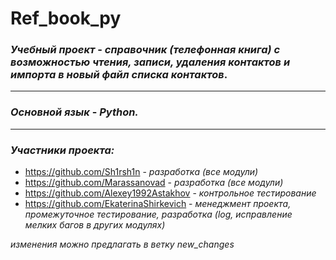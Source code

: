 # Ref_book_py
### ***Учебный проект*** - *справочник (телефонная книга) с возможностью чтения, записи, удаления контактов и импорта в новый файл списка контактов*.

***   

### ***Основной язык*** - *Python.* 

***   

### ***Участники проекта:***  
* https://github.com/Sh1rsh1n - *разработка (все модули)* 
* https://github.com/Marassanovad - *разработка (все модули)*
* https://github.com/Alexey1992Astakhov - *контрольное тестирование*
* https://github.com/EkaterinaShirkevich - *менеджмент проекта, промежуточное тестирование, разработка (log, исправление мелких багов в других модулях)*

*изменения можно предлагать в ветку new_changes*
